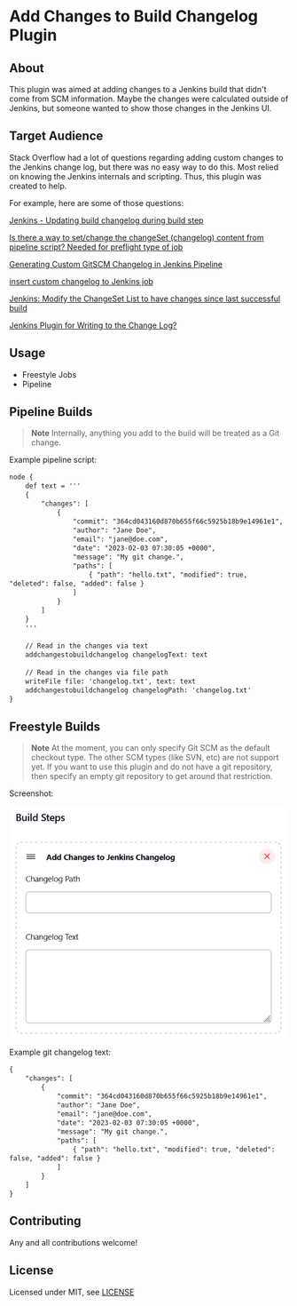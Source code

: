 # Add Changes to Build Changelog Plugin

## About

This plugin was aimed at adding changes to a Jenkins build that didn't come from SCM information. Maybe the changes were calculated outside of Jenkins, but someone wanted to show those changes in the Jenkins UI. 

## Target Audience

Stack Overflow had a lot of questions regarding adding custom changes to the Jenkins change log, but there was no easy way to do this.  Most relied on knowing the Jenkins internals and scripting.  Thus, this plugin was created to help.

For example, here are some of those questions:

[Jenkins - Updating build changelog during build step](https://stackoverflow.com/questions/14047974)

[Is there a way to set/change the changeSet (changelog) content from pipeline script? Needed for preflight type of job](https://stackoverflow.com/questions/60565782)

[Generating Custom GitSCM Changelog in Jenkins Pipeline](https://stackoverflow.com/questions/42810248)

[insert custom changelog to Jenkins job](https://stackoverflow.com/questions/44126901)

[Jenkins: Modify the ChangeSet List to have changes since last successful build](https://stackoverflow.com/questions/72911958)

[Jenkins Plugin for Writing to the Change Log?](https://stackoverflow.com/questions/26530840)

## Usage

-   Freestyle Jobs
-   Pipeline

## Pipeline Builds

> **Note**
> Internally, anything you add to the build will be treated as a Git change.

Example pipeline script:
```
node {
    def text = '''
	{
		"changes": [
			{
				"commit": "364cd043160d870b655f66c5925b18b9e14961e1",
				"author": "Jane Doe",
				"email": "jane@doe.com",
				"date": "2023-02-03 07:30:05 +0000",
				"message": "My git change.",
				"paths": [
					{ "path": "hello.txt", "modified": true, "deleted": false, "added": false }
				]
			}
		]
	}
	'''
    
    // Read in the changes via text
    addchangestobuildchangelog changelogText: text
    
    // Read in the changes via file path
    writeFile file: 'changelog.txt', text: text
    addchangestobuildchangelog changelogPath: 'changelog.txt'
}
```

## Freestyle Builds

> **Note**
> At the moment, you can only specify Git SCM as the default checkout type.  The other SCM types (like SVN, etc) are not support yet.  If you want to use this plugin and do not have a git repository, then specify an empty git repository to get around that restriction.

Screenshot:

![](images/screenshot.png)

Example git changelog text:
```
{
	"changes": [
		{
			"commit": "364cd043160d870b655f66c5925b18b9e14961e1",
			"author": "Jane Doe",
			"email": "jane@doe.com",
			"date": "2023-02-03 07:30:05 +0000",
			"message": "My git change.",
			"paths": [
				{ "path": "hello.txt", "modified": true, "deleted": false, "added": false }
			]
		}
	]
}
```

## Contributing

Any and all contributions welcome!

## License

Licensed under MIT, see [LICENSE](LICENSE.md)
